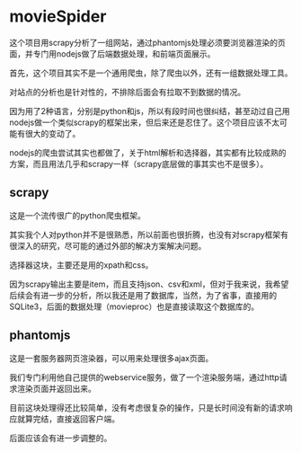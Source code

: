 # movieSpider
这个项目用scrapy分析了一组网站，通过phantomjs处理必须要浏览器渲染的页面，并专门用nodejs做了后端数据处理，和前端页面展示。

首先，这个项目其实不是一个通用爬虫，除了爬虫以外，还有一组数据处理工具。

对站点的分析也是针对性的，不排除后面会有拉取不到数据的情况。

因为用了2种语言，分别是python和js，所以有段时间也很纠结，甚至动过自己用nodejs做一个类似scrapy的框架出来，但后来还是忍住了。这个项目应该不太可能有很大的变动了。

nodejs的爬虫尝试其实也都做了，关于html解析和选择器，其实都有比较成熟的方案，而且用法几乎和scrapy一样（scrapy底层做的事其实也不是很多）。

scrapy
---
这是一个流传很广的python爬虫框架。

其实我个人对python并不是很熟悉，所以前面也很折腾，也没有对scrapy框架有很深入的研究，尽可能的通过外部的解决方案解决问题。

选择器这块，主要还是用的xpath和css。

因为scrapy输出主要是item，而且支持json、csv和xml，但对于我来说，我希望后续会有进一步的分析，所以我还是用了数据库，当然，为了省事，直接用的SQLite3，后面的数据处理（movieproc）也是直接读取这个数据库的。

phantomjs
---
这是一套服务器网页渲染器，可以用来处理很多ajax页面。

我们专门利用他自己提供的webservice服务，做了一个渲染服务端，通过http请求渲染页面并返回出来。

目前这块处理得还比较简单，没有考虑很复杂的操作，只是长时间没有新的请求响应就算完结，直接返回客户端。

后面应该会有进一步调整的。